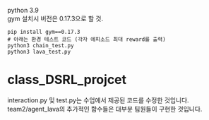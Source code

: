 python 3.9 <br/>
gym 설치시 버전은 0.17.3으로 할 것.

    pip install gym==0.17.3
    # 아래는 환경 테스트 코드 (각자 에피소드 최대 reward를 출력)
    python3 chain_test.py
    python3 lava_test.py
# class_DSRL_projcet
interaction.py 및 test.py는 수업에서 제공된 코드를 수정한 것입니다.
team2/agent_lava의 추가적인 함수들은 대부분 팀원들이 구현한 것입니다.
